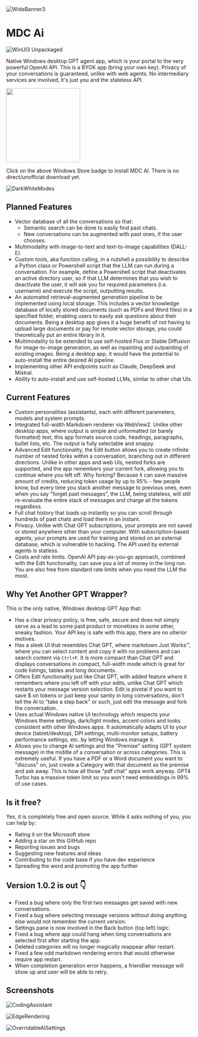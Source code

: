 ![WideBanner3](https://github.com/bawkee/MdcAi/assets/38323343/76a5b2f2-5afb-4810-b9f2-f341f59f7acd)

# MDC Ai

![WinUI3 Unpackaged](https://github.com/bawkee/mdcai/actions/workflows/dotnet-desktop.yml/badge.svg?event=push)

Native Windows desktop GPT agent app, which is your portal to the very powerful OpenAI API. This is a BYOK app (bring your own key). Privacy of your conversations is guaranteed, unlike with web agents. No intermediary services are involved, it's just you and the stateless API.

<a href="https://apps.microsoft.com/detail/MDC%20AI/9NW24N9W33C9?launch=true&mode=mini">
	<img src="https://get.microsoft.com/images/en-us%20dark.svg" width="200"/>
</a>

Click on the above Windows Store badge to install MDC AI. There is no direct/unofficial download yet.

![DarkWhiteModes](https://github.com/bawkee/MdcAi/assets/38323343/7c525d68-9910-4d74-a6f6-dbc3395df8e3)

## Planned Features
- Vector database of all the conversations so that:
	- Semantic search can be done to easily find past chats.
 	- New conversations can be augmented with past ones, if the user chooses.
- Multimodality with image-to-text and text-to-image capabilities (DALL-E).
- Custom tools, aka function calling, in a nutshell a possibility to describe a Python class or Powershell script that the LLM can run during a conversation. For example, define a Powershell script that deactivates an active directory user, so if that LLM determines that you wish to deactivate the user, it will ask you for required parameters (i.e. username) and execute the script, outputting results.
- An automated retrieval-augmented generation pipeline to be implemented using local storage. This includes a vector knowledge database of locally stored documents (such as PDFs and Word files) in a specified folder, enabling users to easily ask questions about their documents. Being a desktop app gives it a huge benefit of not having to upload large documents or pay for remote vector storage, you could theoretically put an entire library in it.
- Multimodality to be extended to use self-hosted Flux or Stable Diffusion for image-to-image generation, as well as inpainting and outpainting of existing images. Being a desktop app, it would have the potential to auto-install the entire desired AI pipeline.
- Implementing other API endpoints such as Claude, DeepSeek and Mistral.
- Ability to auto-install and use self-hosted LLMs, similar to other chat UIs.

## Current Features
- Custom personalities (assistants), each with different parameters, models and system prompts.
- Integrated full-width Markdown renderer via WebView2. Unlike other desktop apps, where output is simple and unformatted (or barely formatted) text, this app formats source code, headings, paragraphs, bullet lists, etc. The output is fully selectable and snappy.
- Advanced Edit functionality, the Edit button allows you to create infinite number of nested forks within a conversation, branching out in different directions. Unlike in other apps and web UIs, nested forks are supported, and the app remembers your current fork, allowing you to continue where you left off. Why forking? Because it can save massive amount of credits, reducing token usage by up to 95% - few people know, but every time you stack another message to previous ones, even when you say "forget past messages", the LLM, being stateless, will still re-evaluate the entire stack of messages and charge all the tokens regardless.
- Full chat history that loads up instantly so you can scroll through hundreds of past chats and load them in an instant.
- Privacy. Unlike with Chat GPT subscriptions, your prompts are not saved or stored anywhere other than your computer. With subscription-based agents, your prompts are used for training and stored on an external database, which is vulnerable to hacking. The API used by external agents is statless.
- Costs and rate limits. OpenAI API pay-as-you-go approach, combined with the Edit functionality, can save you a lot of money in the long run. You are also free from standard rate limits when you need the LLM the most.

## Why Yet Another GPT Wrapper?

This is the only native, Windows desktop GPT App that:

- Has a clear privacy policy, is free, safe, secure and does not simply serve as a lead to some paid product or monetizes in some other, sneaky fashion. Your API key is safe with this app, there are no ulterior motives.
- Has a sleek UI that resembles Chat GPT, where markdown Just Works™, where you can select content and copy it with no problems and can search content via `Ctrl+F`. It is more compact than Chat GPT and displays conversations in compact, full-width mode which is great for code listings, tables and long documents.  
- Offers Edit functionality just like Chat GPT, with added feature where it remembers where you left off with your edits, unlike Chat GPT which restarts your message version selection. Edit is pivotal if you want to save $ on tokens or just keep your sanity in long conversations, don't tell the AI to "take a step back" or such, just edit the message and fork the conversation.
- Uses actual Windows native UI technology which respects your Windows theme settings, dark/light modes, accent colors and looks consistent with other Windows apps. It automatically adapts UI to your device (tablet/desktop), DPI settings, multi-monitor setups, battery performance settings, etc. by letting Windows manage it.
- Allows you to change AI settings and the "Premise" setting (GPT system message) in the middle of a conversation or across categories. This is extremely useful. If you have a PDF or a Word document you want to "discuss" on, just create a Category with that document as the premise and ask away. This is how all those "pdf chat" apps work anyway. GPT4 Turbo has a massive token limit so you won't need embeddings in 99% of use cases.

## Is it free?

Yes, it is completely free and open source. While it asks nothing of you, you can help by: 
- Rating it on the Microsoft store
- Adding a star on this GitHub repo
- Reporting issues and bugs
- Suggesting new features and ideas
- Contributing to the code base if you have dev experience
- Spreading the word and promoting the app further

## Version 1.0.2 is out 👇

- Fixed a bug where only the first two messages get saved with new conversations.
- Fixed a bug where selecting message versions without doing anything else would not remember the current version.
- Settings pane is now involved in the Back button (top left) logic.
- Fixed a bug where app could hang when long conversations are selected first after starting the app.
- Deleted categories will no longer magically reappear after restart.
- Fixed a few odd markdown rendering errors that would otherwise require app restart.
- When completion generation error happens, a friendlier message will show up and user will be able to retry.

## Screenshots

![CodingAssistant](https://github.com/bawkee/MdcAi/assets/38323343/86b40491-5075-49ba-853b-7654a7c61b1f)

![EdgeRendering](https://github.com/bawkee/MdcAi/assets/38323343/1429983d-a859-436d-b354-cb681c08dae0)

![OverridableAISettings](https://github.com/bawkee/MdcAi/assets/38323343/f7d2de43-a0d9-4c1f-978e-10f08a6d6abd)

